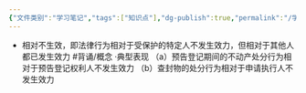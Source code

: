 ```yaml
---
{"文件类别":"学习笔记","tags":["知识点"],"dg-publish":true,"permalink":"/学习笔记studyup/知识点cheese/相对不生效/","dgPassFrontmatter":true,"created":"2024-07-17T15:12:14.364+08:00","updated":"2024-09-11T12:31:51.287+08:00"}
---
```


- 相对不生效，即法律行为相对于受保护的特定人不发生效力，但相对于其他人都已发生效力 #背诵/概念 
·典型表现
（a）预告登记期间的不动产处分行为相对于预告登记权利人不发生效力
（b）查封物的处分行为相对于申请执行人不发生效力